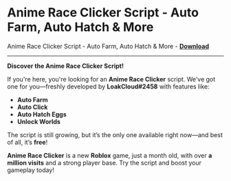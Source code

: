 <h1>Anime Race Clicker Script - Auto Farm, Auto Hatch &amp; More</h1>

Anime Race Clicker Script - Auto Farm, Auto Hatch &amp; More - **[Download](https://www.dlgram.com/public/files/api.php?shortened=yNA0C2)**


<hr>


**Discover the Anime Race Clicker Script!**  

If you're here, you're looking for an **Anime Race Clicker** script. We’ve got one for you—freshly developed by **LoakCloud#2458** with features like:  
- **Auto Farm**  
- **Auto Click**  
- **Auto Hatch Eggs**  
- **Unlock Worlds**  

The script is still growing, but it’s the only one available right now—and best of all, it’s **free**!  

**Anime Race Clicker** is a new **Roblox** game, just a month old, with over **a million visits** and a strong player base. Try the script and boost your gameplay today!